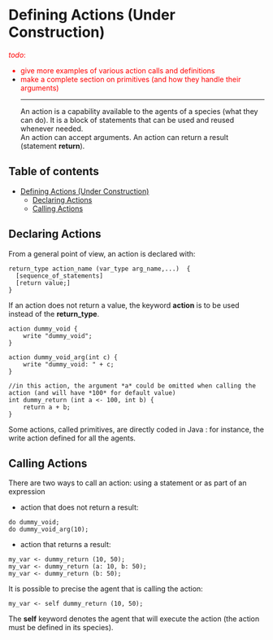 
# Defining Actions (Under Construction)
<font color='red'><i>todo</i>:<br>
<ul><li>give more examples of various action calls and definitions<br>
</li><li>make a complete section on primitives (and how they handle their arguments)<br>
</font>
<hr />
An action is a capability available to the agents of a species (what they can do). It is a block of statements that can be used and reused whenever needed.<br>
An action can accept arguments. An action can return a result (statement <b>return</b>).</li></ul>


## Table of contents 

* [Defining Actions (Under Construction)](#defining-actions-under-construction)
	* [Declaring Actions](#declaring-actions)
	* [Calling Actions](#calling-actions)




## Declaring Actions

From a general point of view, an action is declared with:
```
return_type action_name (var_type arg_name,...)  {
  [sequence_of_statements]
  [return value;]
}
```

If an action does not return a value, the keyword **action** is to be used instead of the **return\_type**.

```
action dummy_void {
    write "dummy_void";
}

action dummy_void_arg(int c) {
    write "dummy_void: " + c;
}

//in this action, the argument *a* could be omitted when calling the action (and will have *100* for default value)
int dummy_return (int a <- 100, int b) {
    return a + b;
}
```

Some actions, called primitives, are directly coded in Java : for instance, the write action defined for all the agents.





## Calling Actions

There are two ways to call an action: using a statement or as part of an expression
  * action that does not return a result:
```
do dummy_void;
do dummy_void_arg(10);
```
  * action that returns a result:
```
my_var <- dummy_return (10, 50);
my_var <- dummy_return (a: 10, b: 50);
my_var <- dummy_return (b: 50);
```

It is possible to precise the agent that is calling the action:
```
my_var <- self dummy_return (10, 50);
```
The **self** keyword denotes the agent that will execute the action (the action must be defined in its species).